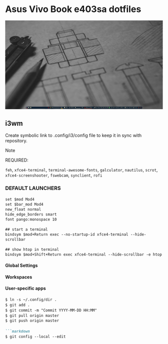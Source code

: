 # Asus Vivo Book e403sa dotfiles

![Screenshot](/screenshots/Screenshot_2018.png)

## i3wm

Create symbolic link to .config/i3/config file to keep it in sync with repository.

> [!NOTE]  
> REQUIRED:
>
> `feh`, `xfce4-terminal`, `terminal-awesome-fonts`, `galculator`, `nautilus`, `scrot`, `xfce4-screenshooter`, `fswebcam`, `synclient`, `rofi`

### DEFAULT LAUNCHERS
```text
set $mod Mod4
set $bar_mod Mod4
new_float normal
hide_edge_borders smart
font pango:monospace 10

## start a terminal
bindsym $mod+Return exec --no-startup-id xfce4-terminal --hide-scrollbar

## show htop in terminal
bindsym $mod+Shift+Return exec xfce4-terminal --hide-scrollbar -e htop
```

#### Global Settings

#### Workspaces

#### User-specific apps


```markdown
$ ln -s ~/.config/dir .
$ git add .
$ git commit -m "Commit YYYY-MM-DD HH:MM"
$ git pull origin master
$ git push origin master

```markdown
$ git config --local --edit

